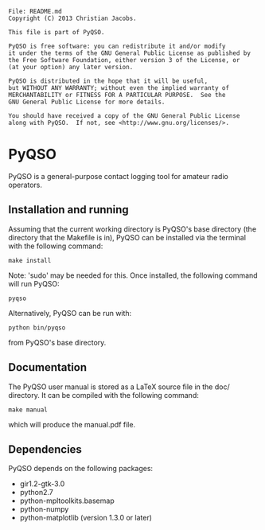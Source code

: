     File: README.md
    Copyright (C) 2013 Christian Jacobs.

    This file is part of PyQSO.

    PyQSO is free software: you can redistribute it and/or modify
    it under the terms of the GNU General Public License as published by
    the Free Software Foundation, either version 3 of the License, or
    (at your option) any later version.

    PyQSO is distributed in the hope that it will be useful,
    but WITHOUT ANY WARRANTY; without even the implied warranty of
    MERCHANTABILITY or FITNESS FOR A PARTICULAR PURPOSE.  See the
    GNU General Public License for more details.

    You should have received a copy of the GNU General Public License
    along with PyQSO.  If not, see <http://www.gnu.org/licenses/>.

PyQSO
=====

PyQSO is a general-purpose contact logging tool for amateur radio operators.

Installation and running
------------------------

Assuming that the current working directory is PyQSO's base directory (the directory that the Makefile is in), PyQSO can be installed via the terminal with the following command:

   `make install`

Note: 'sudo' may be needed for this. Once installed, the following command will run PyQSO:
   
   `pyqso`

Alternatively, PyQSO can be run with:

   `python bin/pyqso`

from PyQSO's base directory.

Documentation
-------------

The PyQSO user manual is stored as a LaTeX source file in the doc/ directory. It can be compiled with the following command:

   `make manual`

which will produce the manual.pdf file.

Dependencies
------------

PyQSO depends on the following packages:

* gir1.2-gtk-3.0
* python2.7
* python-mpltoolkits.basemap
* python-numpy
* python-matplotlib (version 1.3.0 or later)

